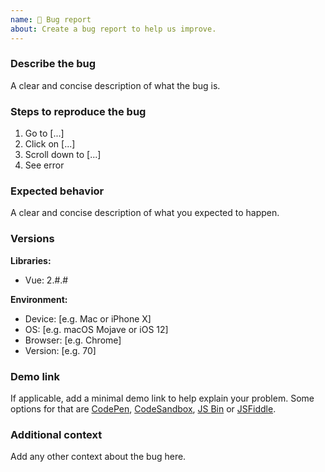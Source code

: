 ```yaml
---
name: 🐛 Bug report
about: Create a bug report to help us improve.
---
```


### Describe the bug

A clear and concise description of what the bug is.

### Steps to reproduce the bug

1. Go to [...]
2. Click on [...]
3. Scroll down to [...]
4. See error

### Expected behavior

A clear and concise description of what you expected to happen.

### Versions

**Libraries:**

- Vue: 2.#.#

**Environment:**

- Device: [e.g. Mac or iPhone X]
- OS: [e.g. macOS Mojave or iOS 12]
- Browser: [e.g. Chrome]
- Version: [e.g. 70]

### Demo link

If applicable, add a minimal demo link to help explain your problem. Some options for that are [CodePen](https://codepen.io/), [CodeSandbox](https://codesandbox.io/), [JS Bin](https://jsbin.com/) or [JSFiddle](https://jsfiddle.net/).

### Additional context

Add any other context about the bug here.
